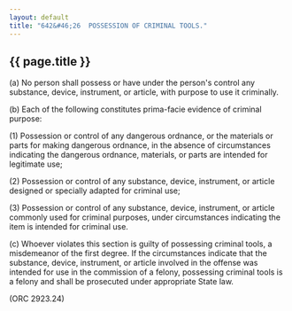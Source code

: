 ```yaml
---
layout: default
title: "642&#46;26  POSSESSION OF CRIMINAL TOOLS."
---
```


{{ page.title }}
----------------

(a) No person shall possess or have under the person's control any substance, device, instrument, or article, with purpose to use it criminally.

(b) Each of the following constitutes prima-facie evidence of criminal purpose:

(1) Possession or control of any dangerous ordnance, or the materials or parts for making dangerous ordnance, in the absence of circumstances indicating the dangerous ordnance, materials, or parts are intended for legitimate use;

(2) Possession or control of any substance, device, instrument, or article designed or specially adapted for criminal use;

(3) Possession or control of any substance, device, instrument, or article commonly used for criminal purposes, under circumstances indicating the item is intended for criminal use.

(c) Whoever violates this section is guilty of possessing criminal tools, a misdemeanor of the first degree. If the circumstances indicate that the substance, device, instrument, or article involved in the offense was intended for use in the commission of a felony, possessing criminal tools is a felony and shall be prosecuted under appropriate State law.

(ORC 2923.24)
